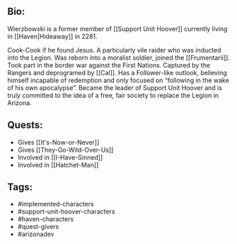 ## Bio:

Wierzbowski is a former member of [[Support Unit Hoover]] currently living in [[Haven|Hideaway]] in 2281.

Cook-Cook if he found Jesus. A particularly vile raider who was inducted into the Legion. Was reborn into a moralist soldier, joined the [[Frumentarii]]. Took part in the border war against the First Nations. Captured by the Rangers and deprogramed by [[Cal]]. Has a Follower-like outlook, believing himself incapable of redemption and only focused on “following in the wake of his own apocalypse”. Became the leader of Support Unit Hoover and is truly committed to the idea of a free, fair society to replace the Legion in Arizona.

## Quests:

- Gives [[It's-Now-or-Never]]
- Gives [[They-Go-Wild-Over-Us]]
- Involved in [[I-Have-Sinned]]
- Involved in [[Hatchet-Man]]

## Tags:

- #implemented-characters
- #support-unit-hoover-characters
- #haven-characters
- #quest-givers
- #arizonadev